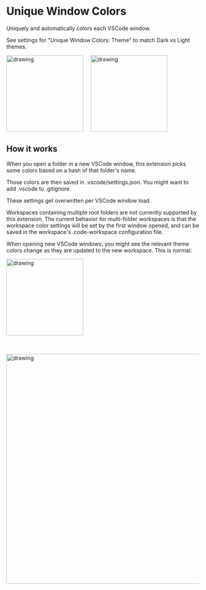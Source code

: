 # Unique Window Colors

Uniquely and automatically colors each VSCode window.

See settings for "Unique Window Colors: Theme" to match Dark vs Light themes.

<img src="https://raw.githubusercontent.com/stuartcrobinson/unique-window-colors/master/darkExample.png" alt="drawing" width="200"/> &nbsp;&nbsp;&nbsp;
<img src="https://raw.githubusercontent.com/stuartcrobinson/unique-window-colors/master/lightExample.png" alt="drawing" width="200"/>


## How it works

When you open a folder in a new VSCode window, this extension picks some colors based on a hash of that folder's name.

Those colors are then saved in .vscode/settings.json.  You might want to add .vscode to .gitignore.

These settings get overwritten per VSCode window load. 

Workspaces containing multiple root folders are not currently supported by this extension.  The current behavior for multi-folder workspaces is that the workspace color settings will be set by the first window opened, and can be saved in the workspace's .code-workspace configuration file.

When opening new VSCode windows, you might see the relevant theme colors change as they are updated to the new workspace.  This is normal:

<!-- ![screenshot](https://github.com/stuartcrobinson/unique-window-colors/blob/master/colorflicker.gif?raw=true) -->



<img src="https://github.com/stuartcrobinson/unique-window-colors/blob/master/colorflicker.gif?raw=true" alt="drawing" width="200"/>

<br><br>
<img src="https://raw.githubusercontent.com/stuartcrobinson/unique-window-colors/master/largeExample.jpg" alt="drawing" width="600"/>
